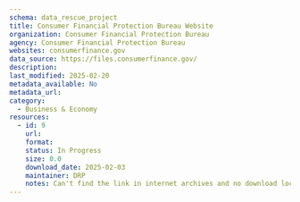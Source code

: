 ```yaml
---
schema: data_rescue_project 
title: Consumer Financial Protection Bureau Website
organization: Consumer Financial Protection Bureau
agency: Consumer Financial Protection Bureau
websites: consumerfinance.gov
data_source: https://files.consumerfinance.gov/
description: 
last_modified: 2025-02-20
metadata_available: No
metadata_url: 
category:
  - Business & Economy 
resources:
  - id: 9
    url: 
    format: 
    status: In Progress
    size: 0.0
    download_date: 2025-02-03
    maintainer: DRP
    notes: Can't find the link in internet archives and no download location
---
```

